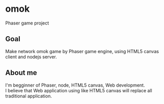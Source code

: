 # omok
Phaser game project

## Goal
Make network omok game by Phaser game engine, using HTML5 canvas client and nodejs server.

## About me
I'm begginner of Phaser, node, HTML5 canvas, Web development.  
I believe that Web application using like HTML5 canvas will replace all traditional application.
